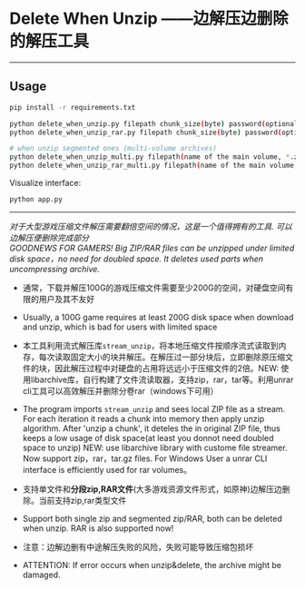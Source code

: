 # Delete When Unzip ——边解压边删除的解压工具
---
## Usage
```bash
pip install -r requirements.txt
```

```bash
python delete_when_unzip.py filepath chunk_size(byte) password(optional)   # 1 zip file, support zip
python delete_when_unzip_rar.py filepath chunk_size(byte) password(optional)   # 1 zip file, support rar, etc.

# when unzip segmented ones (multi-volume archives)
python delete_when_unzip_multi.py filepath(name of the main volume, *.zip) chunk_size(byte) password(optional)   # segmented zip files,  support zip
python delete_when_unzip_rar_multi.py filepath(name of the main volume, *.zip) chunk_size(byte) password(optional) # segmented zip files, support rar, etc.
```
Visualize interface:
```bash
python app.py
```

---
_对于大型游戏压缩文件解压需要翻倍空间的情况，这是一个值得拥有的工具. 可以边解压便删除完成部分_  
_GOODNEWS FOR GAMERS! Big ZIP/RAR files can be unzipped under limited disk space，no need for doubled space. It deletes used parts when uncompressing archive._ 

* 通常，下载并解压100G的游戏压缩文件需要至少200G的空间，对硬盘空间有限的用户及其不友好
* Usually, a 100G game requires at least 200G disk space when download and unzip, which is bad for users with limited space  

* 本工具利用流式解压库`stream_unzip`，将本地压缩文件按顺序流式读取到内存，每次读取固定大小的块并解压。在解压过一部分块后，立即删除原压缩文件的块，因此解压过程中对硬盘的占用将远远小于压缩文件的2倍。NEW: 使用libarchive库，自行构建了文件流读取器，支持zip，rar，tar等。利用unrar cli工具可以高效解压并删除分卷rar（windows下可用）

* The program imports `stream_unzip` and sees local ZIP file as a stream. For each iteration it reads a chunk into memory then apply unzip algorithm. After 'unzip a chunk', it deteles the in original ZIP file, thus keeps a low usage of disk space(at least you donnot need doubled space to unzip) NEW: use libarchive library with custome file streamer. Now support zip，rar，tar.gz files. For Windows User a unrar CLI interface is efficiently used for rar volumes。

  
  
* 支持单文件和**分段zip,RAR文件**(大多游戏资源文件形式，如原神)边解压边删除。当前支持zip,rar类型文件

* Support both single zip and segmented zip/RAR, both can be deleted when unzip. RAR is also supported now!

* 注意：边解边删有中途解压失败的风险，失败可能导致压缩包损坏
* ATTENTION: If error occurs when unzip&delete, the archive might be damaged.